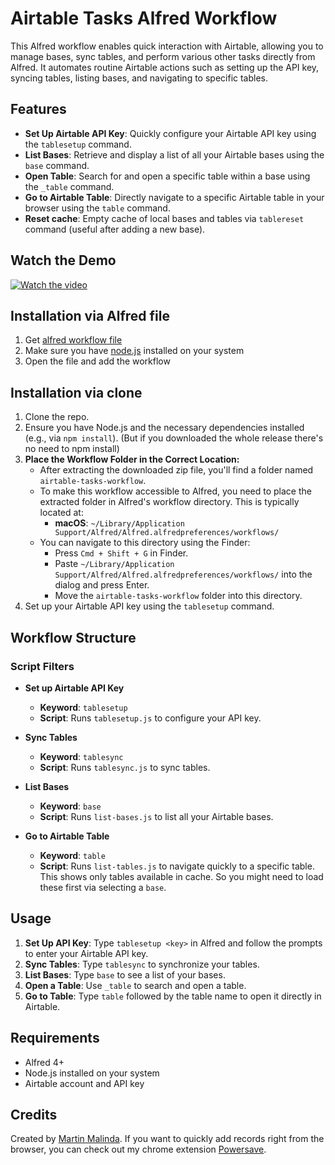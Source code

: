 # Airtable Tasks Alfred Workflow

This Alfred workflow enables quick interaction with Airtable, allowing you to manage bases, sync tables, and perform various other tasks directly from Alfred. It automates routine Airtable actions such as setting up the API key, syncing tables, listing bases, and navigating to specific tables.

## Features

- **Set Up Airtable API Key**: Quickly configure your Airtable API key using the `tablesetup` command.
- **List Bases**: Retrieve and display a list of all your Airtable bases using the `base` command.
- **Open Table**: Search for and open a specific table within a base using the `_table` command.
- **Go to Airtable Table**: Directly navigate to a specific Airtable table in your browser using the `table` command.
- **Reset cache**: Empty cache of local bases and tables via `tablereset` command (useful after adding a new base).

## Watch the Demo

[![Watch the video](https://img.youtube.com/vi/RThK2EgLz2Y/maxresdefault.jpg)](https://youtu.be/RThK2EgLz2Y)

## Installation via Alfred file

1. Get [alfred workflow file](https://github.com/MartinMalinda/airtable-alfred/releases/download/v1.0.0/alfred-airtable.alfredworkflow)
2. Make sure you have [node.js](https://nodejs.org/en/learn/getting-started/how-to-install-nodejs) installed on your system
3. Open the file and add the workflow

## Installation via clone

1. Clone the repo.
2. Ensure you have Node.js and the necessary dependencies installed (e.g., via `npm install`). (But if you downloaded the whole release there's no need to npm install)
3. **Place the Workflow Folder in the Correct Location:**
   - After extracting the downloaded zip file, you'll find a folder named `airtable-tasks-workflow`.
   - To make this workflow accessible to Alfred, you need to place the extracted folder in Alfred's workflow directory. This is typically located at:
     - **macOS**: `~/Library/Application Support/Alfred/Alfred.alfredpreferences/workflows/`
   - You can navigate to this directory using the Finder:
     - Press `Cmd + Shift + G` in Finder.
     - Paste `~/Library/Application Support/Alfred/Alfred.alfredpreferences/workflows/` into the dialog and press Enter.
     - Move the `airtable-tasks-workflow` folder into this directory.
4. Set up your Airtable API key using the `tablesetup` command.

## Workflow Structure

### Script Filters

- **Set up Airtable API Key**
  - **Keyword**: `tablesetup`
  - **Script**: Runs `tablesetup.js` to configure your API key.

- **Sync Tables**
  - **Keyword**: `tablesync`
  - **Script**: Runs `tablesync.js` to sync tables.

- **List Bases**
  - **Keyword**: `base`
  - **Script**: Runs `list-bases.js` to list all your Airtable bases.

- **Go to Airtable Table**
  - **Keyword**: `table`
  - **Script**: Runs `list-tables.js` to navigate quickly to a specific table. This shows only tables available in cache. So you might need to load these first via selecting a `base`.


## Usage

1. **Set Up API Key**: Type `tablesetup <key>` in Alfred and follow the prompts to enter your Airtable API key.
2. **Sync Tables**: Type `tablesync` to synchronize your tables.
3. **List Bases**: Type `base` to see a list of your bases.
4. **Open a Table**: Use `_table` to search and open a table.
5. **Go to Table**: Type `table` followed by the table name to open it directly in Airtable.

## Requirements

- Alfred 4+
- Node.js installed on your system
- Airtable account and API key

## Credits

Created by [Martin Malinda](https://martinmalinda.cz). If you want to quickly add records right from the browser, you can check out my chrome extension [Powersave](https://powersave.pro).
